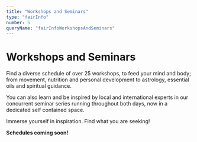```yaml
---
title: "Workshops and Seminars"
type: "fairInfo"
number: 5
queryName: "fairInfoWorkshopsAndSeminars"
---
```


# Workshops and Seminars

Find a diverse schedule of over 25 workshops, to feed your mind and
body; from movement, nutrition and personal development to astrology,
essential oils and spiritual guidance.

You can also learn and be
inspired by local and international experts in our concurrent seminar
series running throughout both days, now in a dedicated self contained
space.

Immerse yourself in inspiration. Find what you are seeking!

**Schedules coming soon!**
